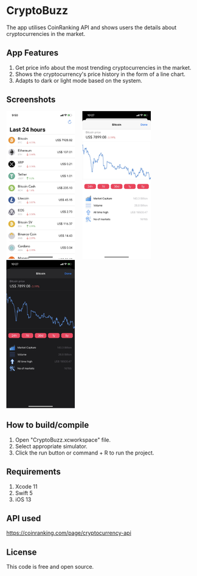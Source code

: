# CryptoBuzz

The app utilises CoinRanking API and shows users the details about cryptocurrencies in the market.

## App Features

1. Get price info about the most trending cryptocurrencies in the market.
2. Shows the cryptocurrency's price history in the form of a line chart.
3. Adapts to dark or light mode based on the system.

## Screenshots
<img src = "Screenshots/ListWhite.jpg" width = "180">  &nbsp; &nbsp; <img src = "Screenshots/DetailWhite.jpg" width = "180"> &nbsp; &nbsp; <img src = "Screenshots/DetailBlack.jpg" width = "180"> 

## How to build/compile
1. Open "CryptoBuzz.xcworkspace" file.
2. Select appropriate simulator.
3. Click the run button or command + R to run the project.

## Requirements
1. Xcode 11
2. Swift 5
3. iOS 13

## API used
https://coinranking.com/page/cryptocurrency-api

## License
This code is free and open source.
